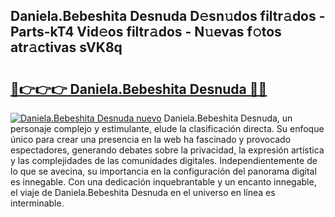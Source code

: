 ## Daniela.Bebeshita Desnuda D𝚎sn𝚞dos filtr𝚊dos - Parts-kT4 Vid𝚎os filtr𝚊dos - N𝚞evas f𝚘tos atr𝚊ctivas sVK8q

# <h2><a href="http://mb2wvk.tromn.icu/?c=Daniela.Bebeshita+Desnuda">🔗👉👉👉 Daniela.Bebeshita Desnuda 🔗🔗</a></h2>

[![Daniela.Bebeshita Desnuda nuevo](https://i.imgur.com/pEAQMta.gif)](http://mb2wvk.tromn.icu/?c=Daniela.Bebeshita+Desnuda)
Daniela.Bebeshita Desnuda, un personaje complejo y estimulante, elude la clasificación directa. Su enfoque único para crear una presencia en la web ha fascinado y provocado espectadores, generando debates sobre la privacidad, la expresión artística y las complejidades de las comunidades digitales. Independientemente de lo que se avecina, su importancia en la configuración del panorama digital es innegable. Con una dedicación inquebrantable y un encanto innegable, el viaje de Daniela.Bebeshita Desnuda en el universo en línea es interminable.
